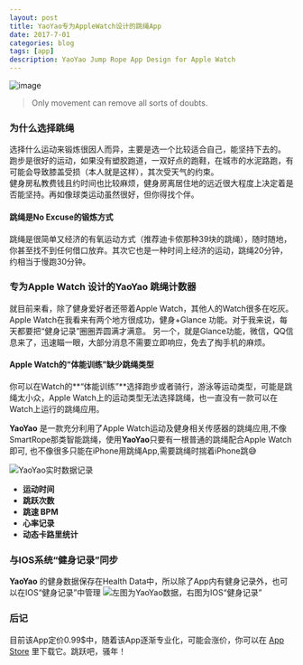 ```yaml
---
layout: post
title: YaoYao专为AppleWatch设计的跳绳App
date: 2017-7-01
categories: blog
tags: [app]
description: YaoYao Jump Rope App Design for Apple Watch
---
```


![image](https://ws2.sinaimg.cn/large/006tKfTcgy1fhrahfdf8cj30jg06hjte.jpg)

> Only movement can remove all sorts of doubts.


### 为什么选择跳绳
选择什么运动来锻炼很因人而异，主要是选一个比较适合自己，能坚持下去的。  
跑步是很好的运动，如果没有塑胶跑道，一双好点的跑鞋，在城市的水泥路跑，有可能会导致膝盖受损（本人就是这样），其次受天气的约束。  
健身房私教费钱且约时间也比较麻烦，健身房离居住地的远近很大程度上决定着是否能坚持。再如像球类运动虽然很好，但你得找个伴。  
#### 跳绳是No Excuse的锻炼方式
跳绳是很简单又经济的有氧运动方式（推荐迪卡侬那种39块的跳绳），随时随地，你甚至找不到任何借口放弃。其次它也是一种时间上经济的运动，跳绳20分钟，约相当于慢跑30分钟。

### 专为Apple Watch 设计的YaoYao 跳绳计数器

就目前来看，除了健身爱好者还带着Apple Watch，其他人的Watch很多在吃灰。Apple Watch在我看来有两个地方很成功，健身+Glance 功能。对于我来说，每天都要把“健身记录”圈圈弄圆满才满意。
另一个，就是Glance功能，微信，QQ信息来了，迅速瞄一眼，大部分消息不需要立即响应，免去了掏手机的麻烦。  

#### Apple Watch的“体能训练”缺少跳绳类型
你可以在Watch的**“体能训练”**选择跑步或者骑行，游泳等运动类型，可能是跳绳太小众，Apple Watch上的运动类型无法选择跳绳，也一直没有一款可以在Watch上运行的跳绳应用。

**YaoYao** 是一款充分利用了Apple Watch运动及健身相关传感器的跳绳应用,不像SmartRope那类智能跳绳，使用**YaoYao**只要有一根普通的跳绳配合Apple Watch 即可, 也不像很多只能在iPhone用跳绳App,需要跳绳时揣着iPhone跳😅  
  
  


![YaoYao实时数据记录](https://ws1.sinaimg.cn/large/006tKfTcgy1fhrh0zgfzsj30pb0fd0v0.jpg)

- **运动时间**
- **跳跃次数**
- **跳速 BPM**
- **心率记录**
- **动态卡路里统计**


### 与IOS系统“健身记录”同步

**YaoYao** 的健身数据保存在Health Data中，所以除了App内有健身记录外，也可以在IOS“健身记录”中管理
![左图为YaoYao数据，右图为IOS“健身记录”](https://ws3.sinaimg.cn/large/006tKfTcgy1fhrgqtedbnj30ra0fmgqz.jpg) 

### 后记

目前该App定价0.99$中，随着该App逐渐专业化，可能会涨价，你可以在 [App Store](https://itunes.apple.com/cn/app/yaoyao-%E8%B7%B3%E7%BB%B3%E8%AE%A1%E6%95%B0%E5%99%A8-apple-watch%E7%89%88/id1179393901?mt=8&at=1000lxPW) 里下载它。跳跃吧，骚年！
